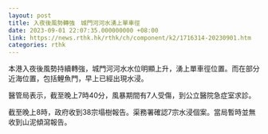 ```yaml
---
layout: post
title: 入夜後風勢轉強　城門河河水湧上單車徑
date: 2023-09-01 22:07:35.000000000 +08:00
link: https://news.rthk.hk/rthk/ch/component/k2/1716314-20230901.htm
categories: rthk
---
```


本港入夜後風勢持續轉強，城門河河水水位明顯上升，湧上單車徑位置。而在部分近海位置，包括鯉魚門，早上已經出現水浸。
 
醫管局表示，截至晚上7時40分，風暴期間有7人受傷，到公立醫院急症室求診。

截至晚上8時，政府收到38宗塌樹報告。渠務署確認7宗水浸個案。當局暫時並無收到山泥傾瀉報告。
